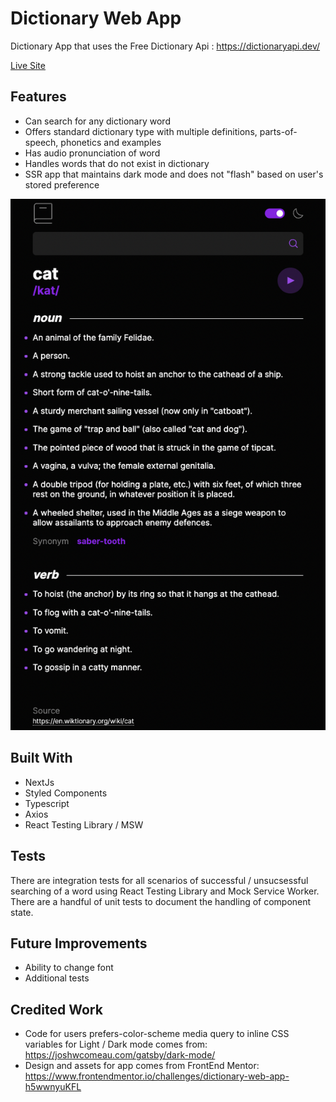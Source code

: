 # Dictionary Web App

Dictionary App that uses the Free Dictionary Api : https://dictionaryapi.dev/

[Live Site](https://dictionary-web-app-three.vercel.app/)

## Features

- Can search for any dictionary word
- Offers standard dictionary type with multiple definitions, parts-of-speech, phonetics and examples
- Has audio pronunciation of word
- Handles words that do not exist in dictionary
- SSR app that maintains dark mode and does not "flash" based on user's stored preference

![Screenshot](screenshot-dark.png)

## Built With

- NextJs
- Styled Components
- Typescript
- Axios
- React Testing Library / MSW

## Tests

There are integration tests for all scenarios of successful / unsucsessful searching of a word using React Testing Library and Mock Service Worker. There are a handful of unit tests to document the handling of component state.

## Future Improvements

- Ability to change font
- Additional tests

## Credited Work

- Code for users prefers-color-scheme media query to inline CSS variables for Light / Dark mode comes from: https://joshwcomeau.com/gatsby/dark-mode/
- Design and assets for app comes from FrontEnd Mentor: https://www.frontendmentor.io/challenges/dictionary-web-app-h5wwnyuKFL
